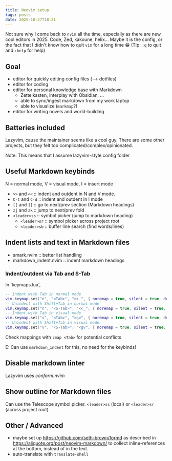 ```yaml
---
title: Neovim setup
tags: posts
date: 2025-10-27T18:21
---
```


Not sure why I come back to `nvim` all the time, especially as there are new cool editors in 2025. Code, Zed, kakoune, helix... Maybe it is the config, or the fact that I didn't know how to quit `vim` for a long time 😁 (Tip: `:q` to quit and `:help` for help)

## Goal


- editor for quickly editing config files (--> dotfiles)
- editor for coding
- editor for personal knowledge base with Markdown
  - Zettelkasten, interplay with Obsidian, ...
  - able to sync/ingest markdown from my work laptop
  - able to visualize (`markmap`?)
- editor for writing novels and world-building 

## Batteries included

Lazyvim, cause the maintainer seems like a cool guy. There are some other projects, but they felt too complicated/complex/opinionated.

Note: This means that I assume lazyvim-style config folder

## Useful Markdown keybinds

N = normal mode, V = visual mode, I = insert mode

- `>>` and `<<` :: indent and outdent in N and V mode.
- `C-t` and `C-d` :: indent and outdent in I mode
- `[[` and `]]` :: go to next/prev section (Markdown headings)
- `zj` and `zk` :: jump to next/prev fold
- `<leader>ss` :: symbol picker (jump to markdown heading)
	- `<leader>sr` :: symbol picker across project root
	- `<leader>sb` :: buffer line search (find words/lines)



## Indent lists and text in Markdown files

- smark.nvim :: better list handling
- markdown_indent.nvim :: indent markdown headings  


### Indent/outdent via Tab and S-Tab

In 'keymaps.lua', 

```lua
-- Indent with Tab in normal mode
vim.keymap.set("n", "<Tab>", ">>_", { noremap = true, silent = true, desc = "Indent line" })
-- Unindent with Shift+Tab in normal mode
vim.keymap.set("n", "<S-Tab>", "<<_", { noremap = true, silent = true, desc = "Unindent line" })
-- Indent wjth Tab in visual mode
vim.keymap.set("v", "<Tab>", ">gv", { noremap = true, silent = true, desc = "Indent selected lines" })
-- Unindent with Shift+Tab in visual mode
vim.keymap.set("v", "<S-Tab>", "<gv", { noremap = true, silent = true, desc = "Unindent selected lines" })

```

Check mappings with `:map <Tab>` for potential conflicts

E: Can use `markdown_indent` for this, no need for the keybinds!

## Disable markdown linter

Lazyvim uses _conform.nvim_

## Show outline for Markdown files

Can use the Telescope symbol picker. `<leader>ss` (local) or `<leader>sr` (across project root)

## Other / Advanced

- maybe set up https://github.com/seth-brown/formd as described in https://aliquote.org/post/neovim-markdown/ to collect inline-references at the bottom, instead of in the text.
- auto-translate with `translate-shell`
